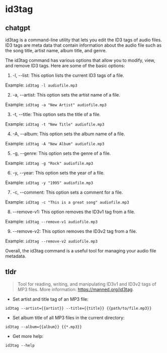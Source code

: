 # id3tag 
## chatgpt 
id3tag is a command-line utility that lets you edit the ID3 tags of audio files. ID3 tags are meta data that contain information about the audio file such as the song title, artist name, album title, and genre. 

The id3tag command has various options that allow you to modify, view, and remove ID3 tags. Here are some of the basic options:

1. -l, --list: This option lists the current ID3 tags of a file.

Example: `id3tag -l audiofile.mp3`

2. -a, --artist: This option sets the artist name of a file.

Example: `id3tag -a "New Artist" audiofile.mp3`

3. -t, --title: This option sets the title of a file.

Example: `id3tag -t "New Title" audiofile.mp3`

4. -A, --album: This option sets the album name of a file.

Example: `id3tag -A "New Album" audiofile.mp3`

5. -g, --genre: This option sets the genre of a file.

Example: `id3tag -g "Rock" audiofile.mp3`

6. -y, --year: This option sets the year of a file.

Example: `id3tag -y "1995" audiofile.mp3`

7. -c, --comment: This option sets a comment for a file.

Example: `id3tag -c "This is a great song" audiofile.mp3`

8. --remove-v1: This option removes the ID3v1 tag from a file.

Example: `id3tag --remove-v1 audiofile.mp3`

9. --remove-v2: This option removes the ID3v2 tag from a file.

Example: `id3tag --remove-v2 audiofile.mp3`

Overall, the id3tag command is a useful tool for managing your audio file metadata. 

## tldr 
 
> Tool for reading, writing, and manipulating ID3v1 and ID3v2 tags of MP3 files.
> More information: <https://manned.org/id3tag>.

- Set artist and title tag of an MP3 file:

`id3tag --artist={{artist}} --title={{title}} {{path/to/file.mp3}}`

- Set album title of all MP3 files in the current directory:

`id3tag --album={{album}} {{*.mp3}}`

- Get more help:

`id3tag --help`
